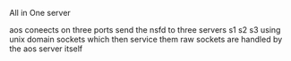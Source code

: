 All in One server

aos coneects on three ports
send the nsfd to three servers s1 s2 s3 using unix domain sockets which then service them
raw sockets are handled by the aos server itself